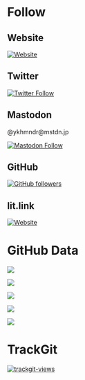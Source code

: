 # Follow

## Website
[![Website](https://img.shields.io/website?down_message=nasudonguri.github.io&up_message=nasudonguri.github.io&url=https%3A%2F%2Fnasudonguri.github.io%2F)](https://nasudonguri.github.io/)

## Twitter
[![Twitter Follow](https://img.shields.io/twitter/follow/ykhmndr?style=social)](https://twitter.com/intent/follow?screen_name=ykhmndr)

## Mastodon
<p>@ykhmndr@mstdn.jp<p>

[![Mastodon Follow](https://img.shields.io/mastodon/follow/109375598014276673?domain=https%3A%2F%2Fmstdn.jp&style=social)](https://mstdn.jp/@ykhmndr)

## GitHub
[![GitHub followers](https://img.shields.io/github/followers/nasudonguri?style=social)](https://github.com/nasudonguri)

## lit.link
[![Website](https://img.shields.io/website?down_color=ffeeff&down_message=lit.link&up_color=ffeeff&up_message=lit.link&url=https%3A%2F%2Flit.link%2Fykhmndr)](https://lit.link/ykhmndr)

# GitHub Data
![](http://github-profile-summary-cards.vercel.app/api/cards/profile-details?username=nasudonguri&theme=github_dark)

![](http://github-profile-summary-cards.vercel.app/api/cards/repos-per-language?username=nasudonguri&theme=github_dark)

![](http://github-profile-summary-cards.vercel.app/api/cards/most-commit-language?username=nasudonguri&theme=github_dark)

![](http://github-profile-summary-cards.vercel.app/api/cards/stats?username=vn7n24fzkq&theme=github_dark)

![](http://github-profile-summary-cards.vercel.app/api/cards/productive-time?username=vn7n24fzkq&theme=github_dark&utcOffset=9)

# TrackGit
[![trackgit-views](<https://us-central1-trackgit-analytics.cloudfunctions.net/token/ping/lcgni5q0q2ngvyijaxhl>)](<https://trackgit.com>)
